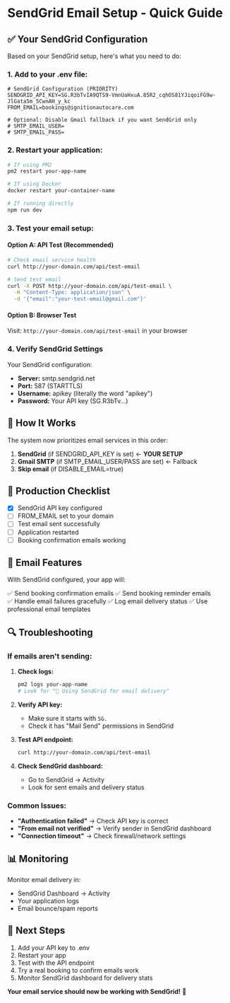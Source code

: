 # SendGrid Email Setup - Quick Guide

## ✅ Your SendGrid Configuration

Based on your SendGrid setup, here's what you need to do:

### 1. Add to your .env file:

```env
# SendGrid Configuration (PRIORITY)
SENDGRID_API_KEY=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
FROM_EMAIL=bookings@ignitionautocare.com

# Optional: Disable Gmail fallback if you want SendGrid only
# SMTP_EMAIL_USER=
# SMTP_EMAIL_PASS=
```

### 2. Restart your application:

```bash
# If using PM2
pm2 restart your-app-name

# If using Docker
docker restart your-container-name

# If running directly
npm run dev
```

### 3. Test your email setup:

#### Option A: API Test (Recommended)
```bash
# Check email service health
curl http://your-domain.com/api/test-email

# Send test email
curl -X POST http://your-domain.com/api/test-email \
  -H "Content-Type: application/json" \
  -d '{"email":"your-test-email@gmail.com"}'
```

#### Option B: Browser Test
Visit: `http://your-domain.com/api/test-email` in your browser

### 4. Verify SendGrid Settings

Your SendGrid configuration:
- **Server:** smtp.sendgrid.net
- **Port:** 587 (STARTTLS)
- **Username:** apikey (literally the word "apikey")
- **Password:** Your API key (SG.R3bTv...)

## 🔧 How It Works

The system now prioritizes email services in this order:

1. **SendGrid** (if SENDGRID_API_KEY is set) ← **YOUR SETUP**
2. **Gmail SMTP** (if SMTP_EMAIL_USER/PASS are set) ← Fallback
3. **Skip email** (if DISABLE_EMAIL=true)

## 🚀 Production Checklist

- [x] SendGrid API key configured
- [ ] FROM_EMAIL set to your domain
- [ ] Test email sent successfully
- [ ] Application restarted
- [ ] Booking confirmation emails working

## 📧 Email Features

With SendGrid configured, your app will:

✅ Send booking confirmation emails
✅ Send booking reminder emails  
✅ Handle email failures gracefully
✅ Log email delivery status
✅ Use professional email templates

## 🔍 Troubleshooting

### If emails aren't sending:

1. **Check logs:**
   ```bash
   pm2 logs your-app-name
   # Look for "📧 Using SendGrid for email delivery"
   ```

2. **Verify API key:**
   - Make sure it starts with `SG.`
   - Check it has "Mail Send" permissions in SendGrid

3. **Test API endpoint:**
   ```bash
   curl http://your-domain.com/api/test-email
   ```

4. **Check SendGrid dashboard:**
   - Go to SendGrid → Activity
   - Look for sent emails and delivery status

### Common Issues:

- **"Authentication failed"** → Check API key is correct
- **"From email not verified"** → Verify sender in SendGrid dashboard
- **"Connection timeout"** → Check firewall/network settings

## 📊 Monitoring

Monitor email delivery in:
- SendGrid Dashboard → Activity
- Your application logs
- Email bounce/spam reports

## 🎯 Next Steps

1. Add your API key to .env
2. Restart your app
3. Test with the API endpoint
4. Try a real booking to confirm emails work
5. Monitor SendGrid dashboard for delivery stats

**Your email service should now be working with SendGrid!** 🎉
